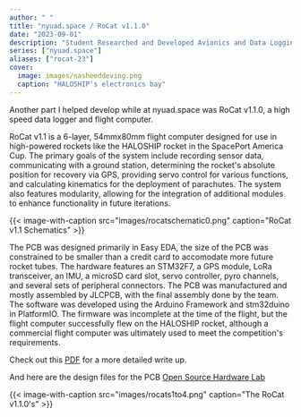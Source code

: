 ```yaml
---
author: " "
title: "nyuad.space / RoCat v1.1.0"
date: "2023-09-01"
description: "Student Researched and Developed Avionics and Data Logging Flight computer"
series: ["nyuad.space"]
aliases: ["rocat-23"]
cover:
  image: images/nasheeddeving.png
  caption: "HALOSHIP's electronics bay"
---
```


Another part I helped develop while at nyuad.space was RoCat v1.1.0, a high speed data logger and flight computer.

<!--more-->

RoCat v1.1 is a 6-layer, 54mmx80mm flight computer designed for use in high-powered rockets like the HALOSHIP rocket in the SpacePort America Cup. The primary goals of the system include recording sensor data, communicating with a ground station, determining the rocket's absolute position for recovery via GPS, providing servo control for various functions, and calculating kinematics for the deployment of parachutes. The system also features modularity, allowing for the integration of additional modules to enhance functionality in future iterations. 

{{< image-with-caption src="images/rocatschematic0.png" caption="RoCat v1.1 Schematics" >}}

The PCB was designed primarily in Easy EDA, the size of the PCB  was constrained to be smaller than a credit card to accomodate more future rocket tubes. The hardware features an STM32F7, a GPS module, LoRa transceiver, an IMU, a microSD card slot, servo controller, pyro channels, and several sets of peripheral connectors. The PCB was manufactured and mostly assembled by JLCPCB, with the final assembly done by the team. The software was developed using the Arduino Framework and stm32duino in PlatformIO. The firmware was incomplete at the time of the flight, but the flight computer successfully flew on the HALOSHIP rocket, although a commercial flight computer was ultimately used to meet the competition's requirements.


Check out this [PDF](/RoCat_Portfolio.pdf) for a more detailed write up.

And here are the design files for the PCB [Open Source Hardware Lab](https://oshwlab.com/aha9251/rocatboardone)


{{< image-with-caption src="images/rocats1to4.png" caption="The RoCat v1.1.0's" >}}
